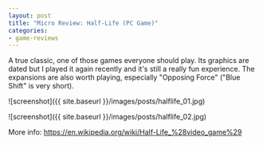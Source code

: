 ```yaml
---
layout: post
title: "Micro Review: Half-Life (PC Game)"
categories:
- game-reviews
---
```



A true classic, one of those games everyone should play. Its graphics are dated but I played it again recently and it's still a really fun experience. The expansions are also worth playing, especially "Opposing Force" ("Blue Shift" is very short).


![screenshot]({{ site.baseurl }}/images/posts/halflife_01.jpg)

![screenshot]({{ site.baseurl }}/images/posts/halflife_02.jpg)


<p>More info: <a href="https://en.wikipedia.org/wiki/Half-Life_%28video_game%29">https://en.wikipedia.org/wiki/Half-Life_%28video_game%29</a><p>
